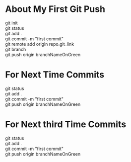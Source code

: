 # About My First Git Push
git init <br>
git status <br>
git add . <br>
git commit -m "first commit" <br>
git remote add origin repo.git_link <br>
git branch <br>
git push origin branchNameOnGreen <br>

# For Next Time Commits
git status <br>
git add . <br>
git commit -m "first commit" <br>
git push origin branchNameOnGreen <br>

# For Next third Time Commits
git status <br>
git add . <br>
git commit -m "first commit" <br>
git push origin branchNameOnGreen <br>